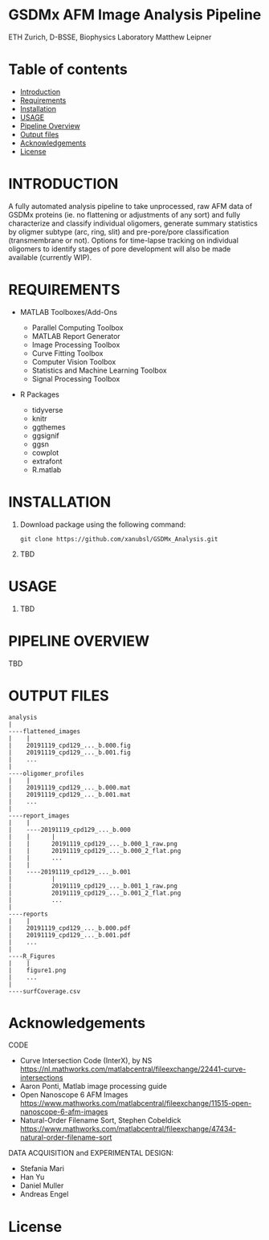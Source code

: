 # GSDMx AFM Image Analysis Pipeline

ETH Zurich, D-BSSE, Biophysics Laboratory
Matthew Leipner


# Table of contents

* [Introduction](#introduction)
* [Requirements](#requirements)
* [Installation](#installation)
* [USAGE](#usage)
* [Pipeline Overview](#pipeline-overview)
* [Output files](#output-files)
* [Acknowledgements](#acknowledgements)
* [License](#license)

# INTRODUCTION
A fully automated analysis pipeline to take unprocessed, raw AFM data of GSDMx proteins (ie. no flattening or adjustments of any sort) and fully characterize and classify individual oligomers, generate summary statistics by oligmer subtype (arc, ring, slit) and pre-pore/pore classification (transmembrane or not). Options for time-lapse tracking on individual oligomers to identify stages of pore development will also be made available (currently WIP).

# REQUIREMENTS
* MATLAB Toolboxes/Add-Ons
    * Parallel Computing Toolbox
    * MATLAB Report Generator
    * Image Processing Toolbox
    * Curve Fitting Toolbox
    * Computer Vision Toolbox
    * Statistics and Machine Learning Toolbox
    * Signal Processing Toolbox

* R Packages
    * tidyverse
    * knitr
    * ggthemes
    * ggsignif
    * ggsn
    * cowplot
    * extrafont
    * R.matlab

# INSTALLATION
1. Download package using the following command:
    ```
    git clone https://github.com/xanubsl/GSDMx_Analysis.git
    ```
    
2. TBD
    
# USAGE
1. TBD

# PIPELINE OVERVIEW

TBD


# OUTPUT FILES
```
analysis
|
----flattened_images
|    |
|    20191119_cpd129_..._b.000.fig
|    20191119_cpd129_..._b.001.fig
|    ...
|
----oligomer_profiles
|    |
|    20191119_cpd129_..._b.000.mat
|    20191119_cpd129_..._b.001.mat
|    ...
|
----report_images
|    |
|    ----20191119_cpd129_..._b.000
|    |      |
|    |      20191119_cpd129_..._b.000_1_raw.png
|    |      20191119_cpd129_..._b.000_2_flat.png
|    |      ...
|    |
|    ----20191119_cpd129_..._b.001
|           |
|           20191119_cpd129_..._b.001_1_raw.png
|           20191119_cpd129_..._b.001_2_flat.png
|           ...
|
----reports
|    |
|    20191119_cpd129_..._b.000.pdf
|    20191119_cpd129_..._b.001.pdf
|    ...
|
----R_Figures
|    |
|    figure1.png
|    ...
|
----surfCoverage.csv

```

# Acknowledgements

CODE
* Curve Intersection Code (InterX), by NS
        https://nl.mathworks.com/matlabcentral/fileexchange/22441-curve-intersections
* Aaron Ponti, Matlab image processing guide
* Open Nanoscope 6 AFM Images
        https://www.mathworks.com/matlabcentral/fileexchange/11515-open-nanoscope-6-afm-images
* Natural-Order Filename Sort, Stephen Cobeldick
        https://www.mathworks.com/matlabcentral/fileexchange/47434-natural-order-filename-sort

DATA ACQUISITION and EXPERIMENTAL DESIGN:
* Stefania Mari
* Han Yu
* Daniel Muller
* Andreas Engel

# License
